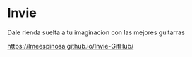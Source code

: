 # Invie
Dale rienda suelta a tu imaginacion con las mejores guitarras  

https://lmeespinosa.github.io/Invie-GitHub/
